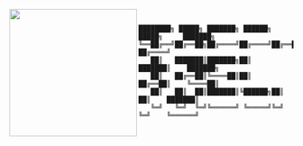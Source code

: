 <img align="left" 
     src="https://cloud.githubusercontent.com/assets/532272/21507867/3376e9fe-cc4a-11e6-9350-7ec4f680da36.gif" height=" 226px" padding-top="17px">

```


████████╗ █████╗ ███████╗ ██████╗ █████╗     ███████╗
╚══██╔══╝██╔══██╗██╔════╝██╔════╝██╔══██╗    ██╔════╝
   ██║   ███████║███████╗██║     ███████║    ███████╗
   ██║   ██╔══██║╚════██║██║     ██╔══██║    ╚════██║
   ██║   ██║  ██║███████║╚██████╗██║  ██║    ███████║
   ╚═╝   ╚═╝  ╚═╝╚══════╝ ╚═════╝╚═╝  ╚═╝    ╚══════╝


```

<br clear="left"/>

